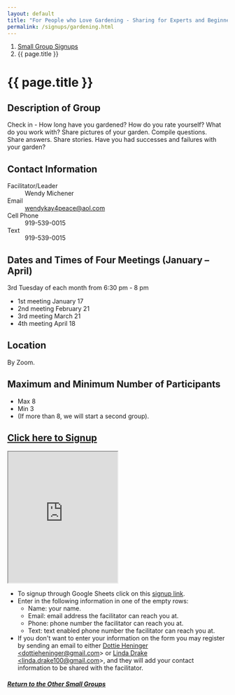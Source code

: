 ```yaml
---
layout: default
title: "For People who Love Gardening - Sharing for Experts and Beginners (by Zoom)"
permalink: /signups/gardening.html
---
```

<nav aria-label="breadcrumb">
  <ol class="breadcrumb">
      <li class="breadcrumb-item"><a class="noIcon" href="{{ site.baseurl }}/small-groups.html">Small Group Signups</a></li>
      <li class="breadcrumb-item active" aria-current="page">{{ page.title }}</li>
  </ol>
</nav>

# {{ page.title }}

## Description of Group
Check in - How long have you gardened? How do you rate yourself? What do you 
work with? Share pictures of your garden. Compile questions.  
Share answers. Share stories. Have you had successes and failures with 
your garden?

## Contact Information
<dl> 
  <dt>Facilitator/Leader</dt>
  <dd>Wendy Michener</dd>
  <dt>Email</dt>
  <dd><a href="mailto:wendykay4peace@aol.com">wendykay4peace@aol.com</a></dd>
  <dt>Cell Phone</dt>
  <dd>919-539-0015</dd>
  <dt>Text</dt>
  <dd>919-539-0015</dd>
</dl>

## Dates and Times of Four Meetings (January – April)
3rd Tuesday of each month from 6:30 pm - 8 pm

- 1st meeting January 17
- 2nd meeting February 21
- 3rd meeting March 21
- 4th meeting April 18

## Location
By Zoom.

## Maximum and Minimum Number of Participants
- Max 8
- Min 3
- (If more than 8, we will start a second group).

## [Click here to Signup](https://docs.google.com/spreadsheets/d/1eoVbeAtNKUk8bddU8P58Cf5UIR6_-tRpozMOPuBK_Ww/edit?usp=sharing)

<div>
  <iframe src="https://docs.google.com/spreadsheets/d/e/2PACX-1vROQ23YkVh_aUTfRRSjot3v94sLNeKHQq8gtI3JT_n8dVHdmtYGhWWgB9WsSq79ueYtzbxEabIu84VZ/pubhtml?gid=198606566&amp;single=true&amp;widget=true&amp;headers=false&amp;range=A2:B11"
  width="250px"
  height="300px">
</iframe>
</div>

- To signup through Google Sheets click on this [signup link](https://docs.google.com/spreadsheets/d/1eoVbeAtNKUk8bddU8P58Cf5UIR6_-tRpozMOPuBK_Ww/edit?usp=sharing).
- Enter in the following information in one of the empty rows:
  - Name: your name.
  - Email: email address the facilitator can reach you at.
  - Phone: phone number the facilitator can reach you at.
  - Text: text enabled phone number the facilitator can reach you at.
- If you don't want to enter your information on the form you may register by 
  sending an email to either <a href='mailto:dottieheninger@gmail.com'>Dottie Heninger &lt;dottieheninger@gmail.com&gt;</a> or 
  <a href='mailto:linda.drake100@gmail.com'>Linda Drake &lt;linda.drake100@gmail.com&gt;</a>, and they will add 
  your contact information to be shared with the facilitator.

<div class="text-center">
  <h5><a href="{{ site.baseurl }}/small-groups.html">Return to the Other Small Groups</a></h5>
</div>
